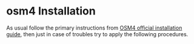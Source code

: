 # osm4 Installation
As usual follow the primary instructions from [OSM4 official installation guide], then just in case of troubles try to apply the following procedures.



[OSM4 official installation guide]: https://osm.etsi.org/wikipub/index.php/OSM_Release_FOUR#Other_installation_options

